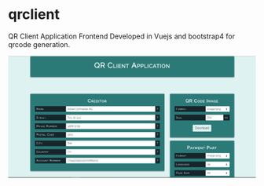 # qrclient

QR Client Application
Frontend Developed in Vuejs and bootstrap4 for  qrcode generation.

![Display Image](/static/test.png)
